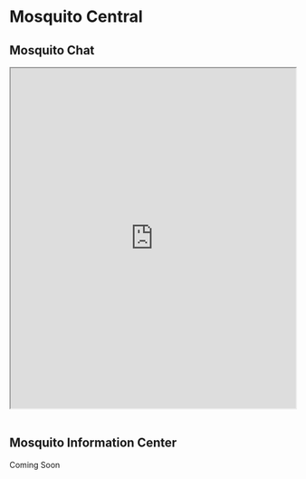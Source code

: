 # Mosquito Central

## Mosquito Chat
<iframe src="https://deadsimplechat.com/lSaU2LDiQ" width="100%" height="600px"></iframe><br><br>

## Mosquito Information Center
Coming Soon
